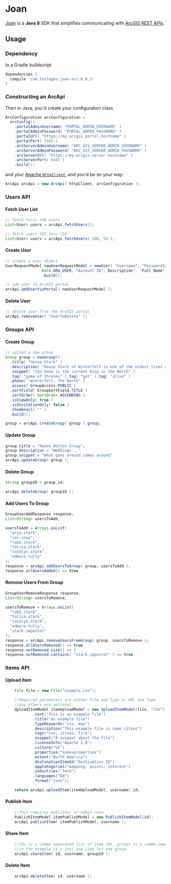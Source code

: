 # Joan
[Joan](https://en.wikipedia.org/wiki/Joan_of_Arc) is a **Java 8** SDK that simplifies communicating with 
[ArcGIS REST APIs](http://resources.arcgis.com/en/help/arcgis-rest-api/index.html).

## Usage
### Dependency
In a Gradle buildscript
```groovy
dependencies {
  compile 'com.teslagov:joan-arc:0.0.1'
}
```

### Constructing an ArcApi
Then in Java, you'd create your configuration class
```java
ArcConfiguration arcConfiguration =
  arcConfig()
    .portalAdminUsername( "PORTAL_ADMIN_USERNAME" )
    .portalAdminPassword( "PORTAL_ADMIN_PASSWORD" )
    .portalUrl( "https://my.arcgis.portal.hostname" )
    .portalPort( 7443 )
    .arcServerAdminUsername( "ARC_GIS_SERVER_ADMIN_USERNAME" )
    .arcServerAdminPassword( "ARC_GIS_SERVER_ADMIN_PASSWORD" )
    .arcServerUrl( "https://my.arcgis.server.hostname" )
    .arcServerPort( 6443 )
    .build();
```

and your [Apache `HttpClient`](https://hc.apache.org/httpcomponents-client-ga/httpclient/apidocs/), and you'd be on your way:

```java
ArcApi arcApi = new ArcApi( httpClient, arcConfiguration );
```

### Users API
#### Fetch User List
```java
// fetch first 100 users
List<User> users = arcApi.fetchUsers();

// fetch users 101 thru 150
List<User> users = arcApi.fetchUsers( 100, 50 );
```

#### Create User
```java
// create a user object
UserRequestModel newUserRequestModel = newUser( "Username", "Password123!", "example@example.com",
				Role.ORG_USER, "Account ID", Description", "Full Name" )
				.build();

// add user to ArcGIS portal
arcApi.addUserViaPortal( newUserRequestModel );
```

#### Delete User
```java
// delete user from the ArcGIS portal
arcApi.removeUser( "UserToDelete" );
```

### Groups API
#### Create Group
```java
// upload a new group
Group group = newGroup()
  .title( "House Stark" )
  .description( "House Stark of Winterfell is one of the oldest lines of Westerosi nobility, stretching back over 8000 years." )
  .snippet( "Jon Snow is the current King in the North" )
  .tag( "game of thrones" ).tag( "got" ).tag( "alive" )
  .phone( "Winterfell, The North" )
  .access( GroupAccess.PUBLIC )
  .sortField( GroupSortField.TITLE )
  .sortOrder( SortOrder.ASCENDING )
  .isViewOnly( true )
  .isInvitationOnly( false )
  .thumbnail( "" )
  .build();

group = arcApi.createGroup( group ).group;
```

#### Update Group
```java
group.title = "Roose Bolton Group";
group.description = "Weddings..."
group.snippet = "What goes around comes around"
arcApi.updateGroup( group );
```

#### Delete Group
```java
String groupID = group.id;

arcApi.deleteGroup( groupID );
```

#### Add Users To Group
```java
GroupUserAddResponse response;
List<String> usersToAdd;

usersToAdd = Arrays.asList(
  "arya.stark",
  "jon.snow",
  "robb.stark",
  "talisa.stark",
  "catelyn.stark",
  "edmure.tully"
);
response = arcApi.addUsersToGroup( group, usersToAdd );
response.allUsersAdded() == true
```

#### Remove Users From Group
```java
GroupUserRemoveResponse response;
List<String> usersToRemove;

usersToRemove = Arrays.asList(
  "robb.stark",
  "talisa.stark",
  "catelyn.stark",
  "edmure.tully",
  "stark.impostor"
);
response = arcApi.removeUsersFromGroup( group, usersToRemove );
response.allUsersRemoved() == true
response.notRemoved.size() == 1
response.notRemoved.contains( "stark.impostor" ) == true
```

### Items API
#### Upload Item
```java
    File file = new File("example.csv");

    //Required parameters are either File and Type or URL and Type
    //Any others are optional
    UploadItemModel itemUploadModel = new UploadItemModel(file, "CSV")
            .text("This is an example file")
            .title("An example file")
            .typeKeywords("csv, map")
            .description("This example file is some cities")
            .tags("csv, cities, file")
            .snippet("A snippet about the file")
            .licenseInfo("Apache 2.0")
            .culture("US")
            .properties("some=properties")
            .extent("North America")
            .destinationItemId("Destination ID")
            .appCategories("mapping, points, interest")
            .industries("Tech")
            .languages("EN")
            .format("json");

    return arcApi.uploadItem(itemUploadModel, username).id;
```

#### Publish Item
```java
    //This requires publisher or admin role
    PublishItemModel itemPublishModel = new PublishItemModel(id);
    arcApi.publishItem( itemPublishModel, username );
```

#### Share Item
```java
    //ids is a comma seperated list of item ids, groups is a comma seperated list of groups to share with
	//in the example it's just one item for one group
	arcApi.shareItem( id, username, groupId );
```

#### Delete Item
```java
    arcApi.deleteItem( id, username );
```


